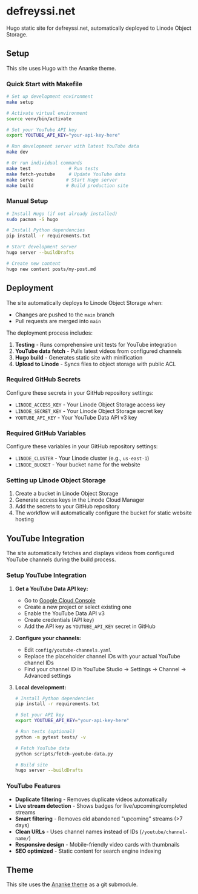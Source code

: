 # defreyssi.net

Hugo static site for defreyssi.net, automatically deployed to Linode Object Storage.

## Setup

This site uses Hugo with the Ananke theme. 

### Quick Start with Makefile

```bash
# Set up development environment
make setup

# Activate virtual environment  
source venv/bin/activate

# Set your YouTube API key
export YOUTUBE_API_KEY="your-api-key-here"

# Run development server with latest YouTube data
make dev

# Or run individual commands
make test              # Run tests
make fetch-youtube     # Update YouTube data
make serve            # Start Hugo server
make build            # Build production site
```

### Manual Setup

```bash
# Install Hugo (if not already installed)
sudo pacman -S hugo

# Install Python dependencies
pip install -r requirements.txt

# Start development server
hugo server --buildDrafts

# Create new content
hugo new content posts/my-post.md
```

## Deployment

The site automatically deploys to Linode Object Storage when:
- Changes are pushed to the `main` branch
- Pull requests are merged into `main`

The deployment process includes:
1. **Testing** - Runs comprehensive unit tests for YouTube integration
2. **YouTube data fetch** - Pulls latest videos from configured channels
3. **Hugo build** - Generates static site with minification
4. **Upload to Linode** - Syncs files to object storage with public ACL

### Required GitHub Secrets

Configure these secrets in your GitHub repository settings:

- `LINODE_ACCESS_KEY` - Your Linode Object Storage access key
- `LINODE_SECRET_KEY` - Your Linode Object Storage secret key  
- `YOUTUBE_API_KEY` - Your YouTube Data API v3 key

### Required GitHub Variables

Configure these variables in your GitHub repository settings:

- `LINODE_CLUSTER` - Your Linode cluster (e.g., `us-east-1`)
- `LINODE_BUCKET` - Your bucket name for the website

### Setting up Linode Object Storage

1. Create a bucket in Linode Object Storage
2. Generate access keys in the Linode Cloud Manager
3. Add the secrets to your GitHub repository
4. The workflow will automatically configure the bucket for static website hosting

## YouTube Integration

The site automatically fetches and displays videos from configured YouTube channels during the build process.

### Setup YouTube Integration

1. **Get a YouTube Data API key:**
   - Go to [Google Cloud Console](https://console.cloud.google.com/)
   - Create a new project or select existing one
   - Enable the YouTube Data API v3
   - Create credentials (API key)
   - Add the API key as `YOUTUBE_API_KEY` secret in GitHub

2. **Configure your channels:**
   - Edit `config/youtube-channels.yaml`
   - Replace the placeholder channel IDs with your actual YouTube channel IDs
   - Find your channel ID in YouTube Studio → Settings → Channel → Advanced settings

3. **Local development:**
   ```bash
   # Install Python dependencies
   pip install -r requirements.txt
   
   # Set your API key
   export YOUTUBE_API_KEY="your-api-key-here"
   
   # Run tests (optional)
   python -m pytest tests/ -v
   
   # Fetch YouTube data
   python scripts/fetch-youtube-data.py
   
   # Build site
   hugo server --buildDrafts
   ```

### YouTube Features

- **Duplicate filtering** - Removes duplicate videos automatically
- **Live stream detection** - Shows badges for live/upcoming/completed streams  
- **Smart filtering** - Removes old abandoned "upcoming" streams (>7 days)
- **Clean URLs** - Uses channel names instead of IDs (`/youtube/channel-name/`)
- **Responsive design** - Mobile-friendly video cards with thumbnails
- **SEO optimized** - Static content for search engine indexing

## Theme

This site uses the [Ananke theme](https://github.com/theNewDynamic/gohugo-theme-ananke) as a git submodule.
